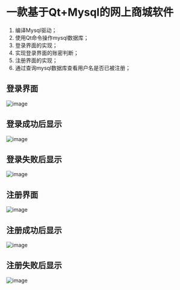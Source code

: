 # 一款基于Qt+Mysql的网上商城软件
1. 编译Mysql驱动；
2. 使用Qt命令操作mysql数据库；
3. 登录界面的实现；
4. 实现登录界面的账密判断；
5. 注册界面的实现；
6. 通过查询mysql数据库查看用户名是否已被注册；

## 登录界面
![image](https://github.com/Johnbulte/Qt_Emarket/assets/39647360/ce727885-e7ef-41c3-88bb-3c775430450a)
## 登录成功后显示
![image](https://github.com/Johnbulte/Qt_Emarket/assets/39647360/8ff277fc-56e7-49bc-bb35-61f50f59a556)
## 登录失败后显示
![image](https://github.com/Johnbulte/Qt_Emarket/assets/39647360/c1879116-b6b4-40c2-bbe0-377e5ee0e6e2)

## 注册界面
![image](https://github.com/Johnbulte/Qt_Emarket/assets/39647360/8ea28247-e7e5-4abf-b3bc-e85aeb69f525)

## 注册成功后显示
![image](https://github.com/Johnbulte/Qt_Emarket/assets/39647360/8fe1990c-d4e5-46a0-9a62-5c1d2d230f27)

## 注册失败后显示
![image](https://github.com/Johnbulte/Qt_Emarket/assets/39647360/47e0acbb-1787-4dda-a9ea-15a6c98119ec)

